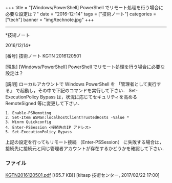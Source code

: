 ﻿+++
title = "[Windows/PowerShell] PowerShell でリモート処理を行う場合に必要な設定は？"
date = "2016-12-14"
tags = ["技術ノート"]
categories = ["tech"]
banner = "img/technote.jpg"
+++

-----------------------------------------------------------------------------------------------------------------------------

*技術ノート

2016/12/14*


[番号]
技術ノート KGTN 2016120501

[現象]
[Windows/PowerShell] PowerShell
でリモート処理を行う場合に必要な設定は？

[説明]
ローカルアカウントで Windows PowerShell を 「管理者として実行する」
で起動し，その中で下記のコマンドを実行して下さい． Set-ExecutionPolicy
Bypass は，状況に応じてセキュリティを高めるRemoteSigned
等に変更して下さい．

    1. Enable-PSRemoting
    2. Set-Item WSMan:localhostClientTrustedHosts -Value *
    3. Winrm Quickconfig
    4. Enter-PSSession <接続先のIP アドレス>
    5. Set-ExecutionPolicy Bypass

上記の設定を行ってもリモート接続 （Enter-PSSession）
に失敗する場合は，接続先に接続元と同じ管理者アカウントが存在するかどうかを確認して下さい．


### ファイル

 
 


[KGTN2016120501.pdf](http://techreport.kitasp.net/attachments/download/3235/KGTN2016120501.pdf)
 [(65.7 KB)] [kitasp 技術センター, 2017/02/22
17:00]


 


 

